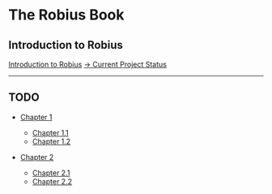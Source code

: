 # The Robius Book

## Introduction to Robius
[Introduction to Robius](index.md)
[→ Current Project Status](status.md)

-------------------

## TODO
- [Chapter 1]()
    - [Chapter 1.1]()
    - [Chapter 1.2]()


- [Chapter 2]()
    - [Chapter 2.1]()
    - [Chapter 2.2]()
